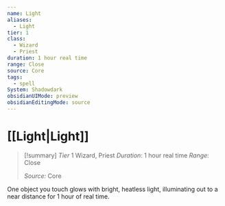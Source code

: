 ```yaml
---
name: Light
aliases:
  - Light
tier: 1
class:
  - Wizard
  - Priest
duration: 1 hour real time
range: Close
source: Core
tags:
  - spell
System: Shadowdark
obsidianUIMode: preview
obsidianEditingMode: source
---
```

# [[Light|Light]]

>[!summary]
> *Tier* 1
> Wizard, Priest
> *Duration*: 1 hour real time
> *Range*: Close
> 
> *Source:* Core

One object you touch glows  with bright, heatless light,  illuminating out to a near  distance for 1 hour of real time.


